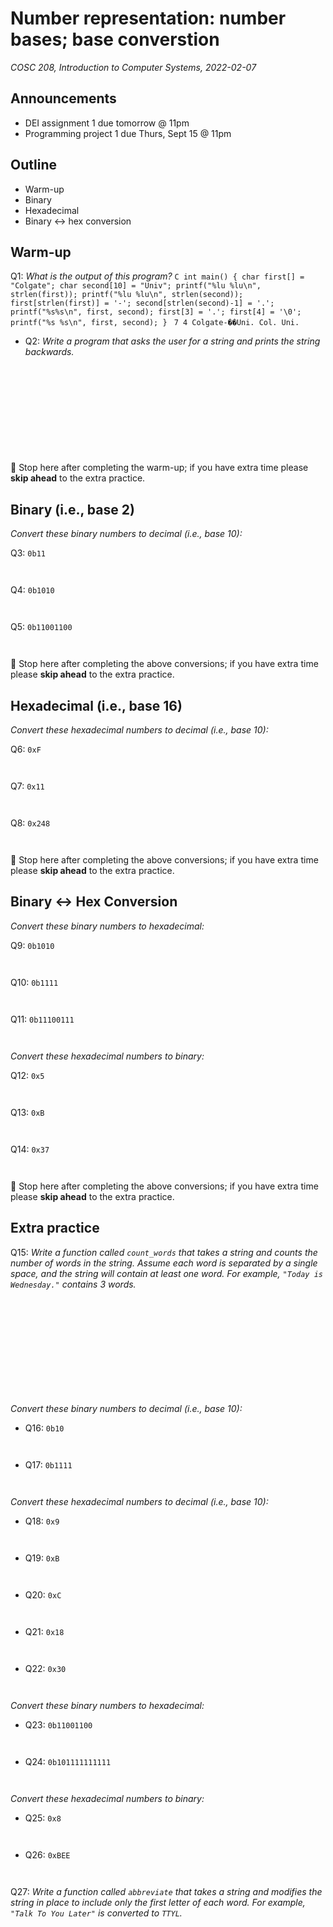 # Number representation: number bases; base converstion
_COSC 208, Introduction to Computer Systems, 2022-02-07_

## Announcements
* DEI assignment 1 due tomorrow @ 11pm
* Programming project 1 due Thurs, Sept 15 @ 11pm

## Outline
* Warm-up
* Binary
* Hexadecimal
* Binary <-> hex conversion

## Warm-up
Q1: _What is the output of this program?_
    ```C
    int main() {
        char first[] = "Colgate";
        char second[10] = "Univ";
        printf("%lu %lu\n", strlen(first));
        printf("%lu %lu\n", strlen(second));
        first[strlen(first)] = '-';
        second[strlen(second)-1] = '.';
        printf("%s%s\n", first, second);
        first[3] = '.';
        first[4] = '\0';
        printf("%s %s\n", first, second);
    }
    ```
    ```
    7
    4
    Colgate-��Uni.
    Col. Uni.
    ```
* Q2: _Write a program that asks the user for a string and prints the string backwards._
    ```C












    ```
🛑 Stop here after completing the warm-up; if you have extra time please **skip ahead** to the extra practice.

## Binary (i.e., base 2)
_Convert these binary numbers to decimal (i.e., base 10):_

Q3: `0b11`
```


```

Q4: `0b1010`
```


```

Q5: `0b11001100`
```


```

🛑 Stop here after completing the above conversions; if you have extra time please **skip ahead** to the extra practice.

## Hexadecimal (i.e., base 16)
_Convert these hexadecimal numbers to decimal (i.e., base 10):_

Q6: `0xF`
```


```

Q7: `0x11`
```


```

Q8: `0x248`
```


```

🛑 Stop here after completing the above conversions; if you have extra time please **skip ahead** to the extra practice.

## Binary <-> Hex Conversion
_Convert these binary numbers to hexadecimal:_ 

Q9: `0b1010`
```


```

Q10: `0b1111`
```


```

Q11: `0b11100111`
```


```

_Convert these hexadecimal numbers to binary:_

Q12: `0x5`
```


```

Q13: `0xB`
```


```

Q14: `0x37`
```


```

🛑 Stop here after completing the above conversions; if you have extra time please **skip ahead** to the extra practice.

## Extra practice
Q15: _Write a function called `count_words` that takes a string and counts the number of words in the string. Assume each word is separated by a single space, and the string will contain at least one word. For example, `"Today is Wednesday."` contains 3 words._
```C













```

_Convert these binary numbers to decimal (i.e., base 10):_
* Q16: `0b10`
    ```


    ```
* Q17: `0b1111`
    ```


    ```
_Convert these hexadecimal numbers to decimal (i.e., base 10):_
* Q18: `0x9`
    ```

    
    ```
* Q19: `0xB`
    ```


    ```
* Q20: `0xC`
    ```


    ```
* Q21: `0x18`
    ```


    ```
* Q22: `0x30`
    ```


    ```

_Convert these binary numbers to hexadecimal:_ 
* Q23: `0b11001100`
    ```


    ```
* Q24: `0b101111111111`
    ```


    ```

_Convert these hexadecimal numbers to binary:_
* Q25: `0x8`
    ```


    ```
* Q26: `0xBEE`
    ```


    ```

Q27: _Write a function called `abbreviate` that takes a string and modifies the string in place to include only the first letter of each word. For example, `"Talk To You Later"` is converted to `TTYL`._